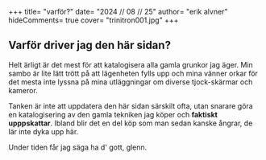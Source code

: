 +++
title= "varför?"
date= "2024 // 08 // 25"
author= "erik alvner"
hideComments= true
cover= "trinitron001.jpg"
+++

## Varför driver jag den här sidan?
Helt ärligt är det mest för att katalogisera alla gamla grunkor jag äger. Min sambo är lite lätt trött på att lägenheten fylls upp och mina vänner orkar för det mesta inte lyssna på mina utläggningar om diverse tjock-skärmar och kameror.

Tanken är inte att uppdatera den här sidan särskilt ofta, utan snarare göra en katalogisering av den gamla tekniken jag köper och **faktiskt upppskattar**. Ibland blir det en del köp som man sedan kanske ångrar, de lär inte dyka upp här.

Under tiden får jag säga ha d' gott, glenn.